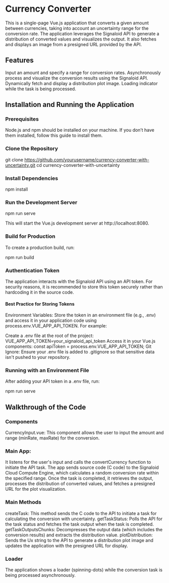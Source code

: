 # Currency Converter
This is a single-page Vue.js application that converts a given amount between currencies, taking into account an uncertainty range for the conversion rate. The application leverages the Signaloid API to generate a distribution of converted values and visualizes the output. It also fetches and displays an image from a presigned URL provided by the API.

## Features
Input an amount and specify a range for conversion rates.
Asynchronously process and visualize the conversion results using the Signaloid API.
Dynamically fetch and display a distribution plot image.
Loading indicator while the task is being processed.

## Installation and Running the Application
### Prerequisites
Node.js and npm should be installed on your machine. If you don’t have them installed, follow this guide to install them.
### Clone the Repository
git clone https://github.com/yourusername/currency-converter-with-uncertainty.git
cd currency-converter-with-uncertainty
### Install Dependencies
npm install
### Run the Development Server
npm run serve

This will start the Vue.js development server at http://localhost:8080.

### Build for Production
To create a production build, run:

npm run build

### Authentication Token
The application interacts with the Signaloid API using an API token. For security reasons, it is recommended to store this token securely rather than hardcoding it in the source code.

#### Best Practice for Storing Tokens
Environment Variables: Store the token in an environment file (e.g., .env) and access it in your application code using process.env.VUE_APP_API_TOKEN. For example:

Create a .env file at the root of the project:
VUE_APP_API_TOKEN=your_signaloid_api_token
Access it in your Vue.js components:
const apiToken = process.env.VUE_APP_API_TOKEN;
Git Ignore: Ensure your .env file is added to .gitignore so that sensitive data isn't pushed to your repository.

### Running with an Environment File
After adding your API token in a .env file, run:

npm run serve

## Walkthrough of the Code
### Components
CurrencyInput.vue: This component allows the user to input the amount and range (minRate, maxRate) for the conversion.
### Main App:
It listens for the user's input and calls the convertCurrency function to initiate the API task.
The app sends source code (C code) to the Signaloid Cloud Compute Engine, which calculates a random conversion rate within the specified range.
Once the task is completed, it retrieves the output, processes the distribution of converted values, and fetches a presigned URL for the plot visualization.
### Main Methods
createTask: This method sends the C code to the API to initiate a task for calculating the conversion with uncertainty.
getTaskStatus: Polls the API for the task status and fetches the task output when the task is completed.
getTaskOutputsChunks: Decompresses the output data (which includes the conversion results) and extracts the distribution value.
plotDistribution: Sends the Ux string to the API to generate a distribution plot image and updates the application with the presigned URL for display.
### Loader
The application shows a loader (spinning-dots) while the conversion task is being processed asynchronously.